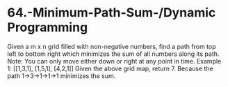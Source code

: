 # 64.-Minimum-Path-Sum-/Dynamic Programming
Given a m x n grid filled with non-negative numbers, find a path from top left to bottom right which minimizes the sum of all numbers along its path.  Note: You can only move either down or right at any point in time.  Example 1: [[1,3,1],  [1,5,1],  [4,2,1]] Given the above grid map, return 7. Because the path 1→3→1→1→1 minimizes the sum.
